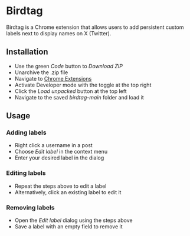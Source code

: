 # Birdtag

Birdtag is a Chrome extension that allows users to add persistent custom labels next to display names on X (Twitter).

## Installation

- Use the green *Code* button to *Download ZIP*
- Unarchive the .zip file
- Navigate to [Chrome Extensions](chrome://extensions)
- Activate Developer mode with the toggle at the top right
- Click the *Load unpacked* button at the top left
- Navigate to the saved *birdtag-main* folder and load it

## Usage

### Adding labels

- Right click a username in a post
- Choose *Edit label* in the context menu
- Enter your desired label in the dialog

### Editing labels
- Repeat the steps above to edit a label
- Alternatively, click an existing label to edit it

### Removing labels
- Open the *Edit label* dialog using the steps above
- Save a label with an empty field to remove it